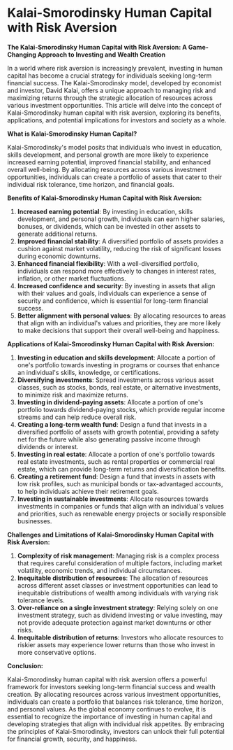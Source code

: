 # Kalai-Smorodinsky Human Capital with Risk Aversion

**The Kalai-Smorodinsky Human Capital with Risk Aversion: A Game-Changing Approach to Investing and Wealth Creation**

In a world where risk aversion is increasingly prevalent, investing in human capital has become a crucial strategy for individuals seeking long-term financial success. The Kalai-Smorodinsky model, developed by economist and investor, David Kalai, offers a unique approach to managing risk and maximizing returns through the strategic allocation of resources across various investment opportunities. This article will delve into the concept of Kalai-Smorodinsky human capital with risk aversion, exploring its benefits, applications, and potential implications for investors and society as a whole.

**What is Kalai-Smorodinsky Human Capital?**

Kalai-Smorodinsky's model posits that individuals who invest in education, skills development, and personal growth are more likely to experience increased earning potential, improved financial stability, and enhanced overall well-being. By allocating resources across various investment opportunities, individuals can create a portfolio of assets that cater to their individual risk tolerance, time horizon, and financial goals.

**Benefits of Kalai-Smorodinsky Human Capital with Risk Aversion:**

1. **Increased earning potential**: By investing in education, skills development, and personal growth, individuals can earn higher salaries, bonuses, or dividends, which can be invested in other assets to generate additional returns.
2. **Improved financial stability**: A diversified portfolio of assets provides a cushion against market volatility, reducing the risk of significant losses during economic downturns.
3. **Enhanced financial flexibility**: With a well-diversified portfolio, individuals can respond more effectively to changes in interest rates, inflation, or other market fluctuations.
4. **Increased confidence and security**: By investing in assets that align with their values and goals, individuals can experience a sense of security and confidence, which is essential for long-term financial success.
5. **Better alignment with personal values**: By allocating resources to areas that align with an individual's values and priorities, they are more likely to make decisions that support their overall well-being and happiness.

**Applications of Kalai-Smorodinsky Human Capital with Risk Aversion:**

1. **Investing in education and skills development**: Allocate a portion of one's portfolio towards investing in programs or courses that enhance an individual's skills, knowledge, or certifications.
2. **Diversifying investments**: Spread investments across various asset classes, such as stocks, bonds, real estate, or alternative investments, to minimize risk and maximize returns.
3. **Investing in dividend-paying assets**: Allocate a portion of one's portfolio towards dividend-paying stocks, which provide regular income streams and can help reduce overall risk.
4. **Creating a long-term wealth fund**: Design a fund that invests in a diversified portfolio of assets with growth potential, providing a safety net for the future while also generating passive income through dividends or interest.
5. **Investing in real estate**: Allocate a portion of one's portfolio towards real estate investments, such as rental properties or commercial real estate, which can provide long-term returns and diversification benefits.
6. **Creating a retirement fund**: Design a fund that invests in assets with low risk profiles, such as municipal bonds or tax-advantaged accounts, to help individuals achieve their retirement goals.
7. **Investing in sustainable investments**: Allocate resources towards investments in companies or funds that align with an individual's values and priorities, such as renewable energy projects or socially responsible businesses.

**Challenges and Limitations of Kalai-Smorodinsky Human Capital with Risk Aversion:**

1. **Complexity of risk management**: Managing risk is a complex process that requires careful consideration of multiple factors, including market volatility, economic trends, and individual circumstances.
2. **Inequitable distribution of resources**: The allocation of resources across different asset classes or investment opportunities can lead to inequitable distributions of wealth among individuals with varying risk tolerance levels.
3. **Over-reliance on a single investment strategy**: Relying solely on one investment strategy, such as dividend investing or value investing, may not provide adequate protection against market downturns or other risks.
4. **Inequitable distribution of returns**: Investors who allocate resources to riskier assets may experience lower returns than those who invest in more conservative options.

**Conclusion:**

Kalai-Smorodinsky human capital with risk aversion offers a powerful framework for investors seeking long-term financial success and wealth creation. By allocating resources across various investment opportunities, individuals can create a portfolio that balances risk tolerance, time horizon, and personal values. As the global economy continues to evolve, it is essential to recognize the importance of investing in human capital and developing strategies that align with individual risk appetites. By embracing the principles of Kalai-Smorodinsky, investors can unlock their full potential for financial growth, security, and happiness.
